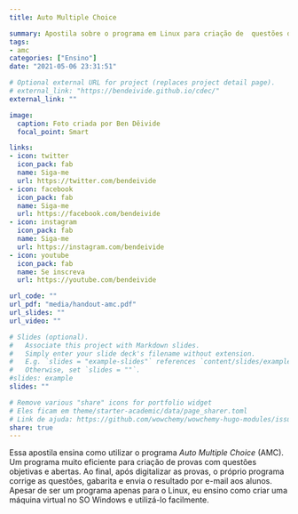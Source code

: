 ```yaml
---
title: Auto Multiple Choice

summary: Apostila sobre o programa em Linux para criação de  questões de múltipla escolha e aberta
tags:
- amc
categories: ["Ensino"]
date: "2021-05-06 23:31:51"

# Optional external URL for project (replaces project detail page).
# external_link: "https://bendeivide.github.io/cdec/"
external_link: ""

image:
  caption: Foto criada por Ben Dêivide
  focal_point: Smart

links:
- icon: twitter
  icon_pack: fab
  name: Siga-me
  url: https://twitter.com/bendeivide
- icon: facebook
  icon_pack: fab
  name: Siga-me
  url: https://facebook.com/bendeivide
- icon: instagram
  icon_pack: fab
  name: Siga-me
  url: https://instagram.com/bendeivide
- icon: youtube
  icon_pack: fab
  name: Se inscreva
  url: https://youtube.com/bendeivide

url_code: ""
url_pdf: "media/handout-amc.pdf"
url_slides: ""
url_video: ""

# Slides (optional).
#   Associate this project with Markdown slides.
#   Simply enter your slide deck's filename without extension.
#   E.g. `slides = "example-slides"` references `content/slides/example-slides.md`.
#   Otherwise, set `slides = ""`.
#slides: example
slides: ""

# Remove various "share" icons for portfolio widget
# Eles ficam em theme/starter-academic/data/page_sharer.toml
# Link de ajuda: https://github.com/wowchemy/wowchemy-hugo-modules/issues/1611
share: true
---
```


Essa apostila ensina como utilizar o programa *Auto Multiple Choice* (AMC). Um programa muito eficiente para criação de provas com questões objetivas e abertas. Ao final, após digitalizar as provas, o próprio programa corrige as questões, gabarita e envia o resultado por e-mail aos alunos. Apesar de ser um programa apenas para o Linux, eu ensino como criar uma máquina virtual no SO Windows e utilizá-lo facilmente.
